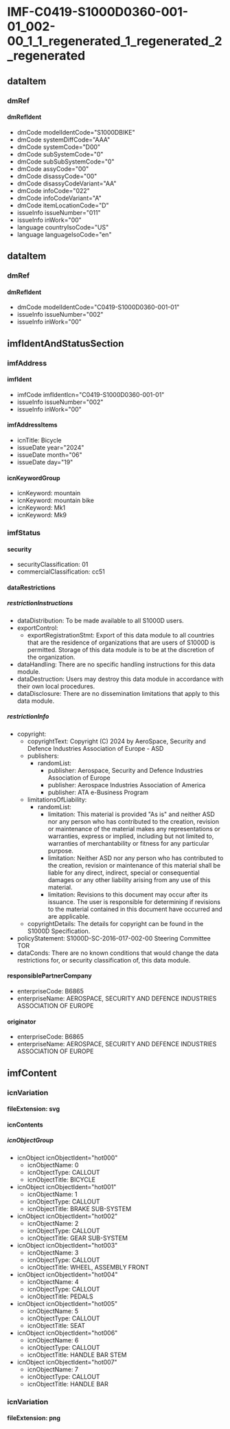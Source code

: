 # IMF-C0419-S1000D0360-001-01_002-00_1_1_regenerated_1_regenerated_2_regenerated

## dataItem

### dmRef

#### dmRefIdent

*   dmCode modelIdentCode="S1000DBIKE"
*   dmCode systemDiffCode="AAA"
*   dmCode systemCode="D00"
*   dmCode subSystemCode="0"
*   dmCode subSubSystemCode="0"
*   dmCode assyCode="00"
*   dmCode disassyCode="00"
*   dmCode disassyCodeVariant="AA"
*   dmCode infoCode="022"
*   dmCode infoCodeVariant="A"
*   dmCode itemLocationCode="D"
*   issueInfo issueNumber="011"
*   issueInfo inWork="00"
*   language countryIsoCode="US"
*   language languageIsoCode="en"

## dataItem

### dmRef

#### dmRefIdent

*   dmCode modelIdentCode="C0419-S1000D0360-001-01"
*   issueInfo issueNumber="002"
*   issueInfo inWork="00"

## imfIdentAndStatusSection

### imfAddress

#### imfIdent

*   imfCode imfIdentIcn="C0419-S1000D0360-001-01"
*   issueInfo issueNumber="002"
*   issueInfo inWork="00"

#### imfAddressItems

*   icnTitle: Bicycle
*   issueDate year="2024"
*   issueDate month="06"
*   issueDate day="19"

#### icnKeywordGroup

*   icnKeyword: mountain
*   icnKeyword: mountain bike
*   icnKeyword: Mk1
*   icnKeyword: Mk9

### imfStatus

#### security

*   securityClassification: 01
*   commercialClassification: cc51

#### dataRestrictions

##### restrictionInstructions

*   dataDistribution: To be made available to all S1000D users.
*   exportControl:
    *   exportRegistrationStmt: Export of this data module to all countries that are the residence of organizations that are users of S1000D is permitted. Storage of this data module is to be at the discretion of the organization.
*   dataHandling: There are no specific handling instructions for this data module.
*   dataDestruction: Users may destroy this data module in accordance with their own local procedures.
*   dataDisclosure: There are no dissemination limitations that apply to this data module.

##### restrictionInfo

*   copyright:
    *   copyrightText: Copyright (C) 2024 by AeroSpace, Security and Defence Industries Association of Europe - ASD
    *   publishers:
        *   randomList:
            *   publisher: Aerospace, Security and Defence Industries Association of Europe
            *   publisher: Aerospace Industries Association of America
            *   publisher: ATA e-Business Program
    *   limitationsOfLiability:
        *   randomList:
            *   limitation: This material is provided "As is" and neither ASD nor any person who has contributed to the creation, revision or maintenance of the material makes any representations or warranties, express or implied, including but not limited to, warranties of merchantability or fitness for any particular purpose.
            *   limitation: Neither ASD nor any person who has contributed to the creation, revision or maintenance of this material shall be liable for any direct, indirect, special or consequential damages or any other liability arising from any use of this material.
            *   limitation: Revisions to this document may occur after its issuance. The user is responsible for determining if revisions to the material contained in this document have occurred and are applicable.
    *   copyrightDetails: The details for copyright can be found in the S1000D Specification.
*   policyStatement: S1000D-SC-2016-017-002-00 Steering Committee TOR
*   dataConds: There are no known conditions that would change the data restrictions for, or security classification of, this data module.

#### responsiblePartnerCompany

*   enterpriseCode: B6865
*   enterpriseName: AEROSPACE, SECURITY AND DEFENCE INDUSTRIES ASSOCIATION OF EUROPE

#### originator

*   enterpriseCode: B6865
*   enterpriseName: AEROSPACE, SECURITY AND DEFENCE INDUSTRIES ASSOCIATION OF EUROPE

## imfContent

### icnVariation

#### fileExtension: svg

#### icnContents

##### icnObjectGroup

*   icnObject icnObjectIdent="hot000"
    *   icnObjectName: 0
    *   icnObjectType: CALLOUT
    *   icnObjectTitle: BICYCLE
*   icnObject icnObjectIdent="hot001"
    *   icnObjectName: 1
    *   icnObjectType: CALLOUT
    *   icnObjectTitle: BRAKE SUB-SYSTEM
*   icnObject icnObjectIdent="hot002"
    *   icnObjectName: 2
    *   icnObjectType: CALLOUT
    *   icnObjectTitle: GEAR SUB-SYSTEM
*   icnObject icnObjectIdent="hot003"
    *   icnObjectName: 3
    *   icnObjectType: CALLOUT
    *   icnObjectTitle: WHEEL, ASSEMBLY FRONT
*   icnObject icnObjectIdent="hot004"
    *   icnObjectName: 4
    *   icnObjectType: CALLOUT
    *   icnObjectTitle: PEDALS
*   icnObject icnObjectIdent="hot005"
    *   icnObjectName: 5
    *   icnObjectType: CALLOUT
    *   icnObjectTitle: SEAT
*   icnObject icnObjectIdent="hot006"
    *   icnObjectName: 6
    *   icnObjectType: CALLOUT
    *   icnObjectTitle: HANDLE BAR STEM
*   icnObject icnObjectIdent="hot007"
    *   icnObjectName: 7
    *   icnObjectType: CALLOUT
    *   icnObjectTitle: HANDLE BAR

### icnVariation

#### fileExtension: png